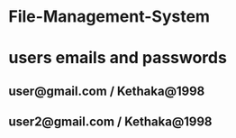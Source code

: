 # File-Management-System

<h1>users emails and passwords</h1>
<h2>user@gmail.com / Kethaka@1998</h2>
<h2>user2@gmail.com / Kethaka@1998</h2>
